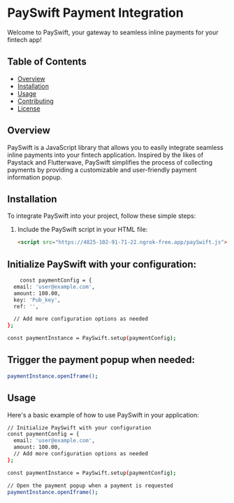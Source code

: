 # PaySwift Payment Integration

Welcome to PaySwift, your gateway to seamless inline payments for your fintech app!

## Table of Contents

- [Overview](#overview)
- [Installation](#installation)
- [Usage](#usage)
- [Contributing](#contributing)
- [License](#license)

## Overview

PaySwift is a JavaScript library that allows you to easily integrate seamless inline payments into your fintech application. Inspired by the likes of Paystack and Flutterwave, PaySwift simplifies the process of collecting payments by providing a customizable and user-friendly payment information popup.

## Installation

To integrate PaySwift into your project, follow these simple steps:

1. Include the PaySwift script in your HTML file:

   ```html
   <script src="https://4825-102-91-71-22.ngrok-free.app/paySwift.js"></script>


## Initialize PaySwift with your configuration:

```bash
    const paymentConfig = {
  email: 'user@example.com',
  amount: 100.00,
  key: 'Pub_key',
  ref: '',

  // Add more configuration options as needed
};

const paymentInstance = PaySwift.setup(paymentConfig);

```

## Trigger the payment popup when needed:

```bash
paymentInstance.openIframe();

```

## Usage
Here's a basic example of how to use PaySwift in your application:

```bash
// Initialize PaySwift with your configuration
const paymentConfig = {
  email: 'user@example.com',
  amount: 100.00,
  // Add more configuration options as needed
};

const paymentInstance = PaySwift.setup(paymentConfig);

// Open the payment popup when a payment is requested
paymentInstance.openIframe();


```